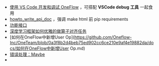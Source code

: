- [使用 VS Code 开发和调试 OneFlow](https://github.com/Oneflow-Inc/OneTeam/issues/402) ，可搭配 **VSCode debug 工具** 一起食用
- [howto_write_api_doc](https://github.com/Oneflow-Inc/OneTeam/blob/master/tutorial/howto_write_api_docs.md) ，强调 make html 前 pip requirements
- [功能接口](https://github.com/Oneflow-Inc/oneflow/wiki/Functional-Interface) 
- [深度学习框架如何优雅的做算子对齐任务](https://zhuanlan.zhihu.com/p/458111952) 
- [如何在OneFlow中新增User Op](https://github.com/Oneflow-Inc/OneTeam/blob/0a3f8b2d4beb75ed902cc6ce210e9af4e19882da/docs/如何在OneFlow中新增User Op.md) 
- [错误处理：Maybe](https://mp.weixin.qq.com/s/GKKAzZHYWH92ckBGbQabKQ)
- 

